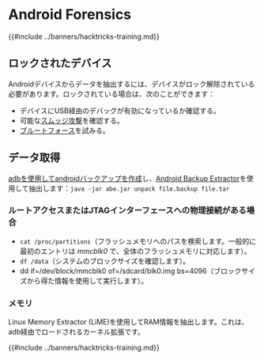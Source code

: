 # Android Forensics

{{#include ../banners/hacktricks-training.md}}

## ロックされたデバイス

Androidデバイスからデータを抽出するには、デバイスがロック解除されている必要があります。ロックされている場合は、次のことができます：

- デバイスにUSB経由のデバッグが有効になっているか確認する。
- 可能な[スムッジ攻撃](https://www.usenix.org/legacy/event/woot10/tech/full_papers/Aviv.pdf)を確認する。
- [ブルートフォース](https://www.cultofmac.com/316532/this-brute-force-device-can-crack-any-iphones-pin-code/)を試みる。

## データ取得

[adbを使用してandroidバックアップを作成](../mobile-pentesting/android-app-pentesting/adb-commands.md#backup)し、[Android Backup Extractor](https://sourceforge.net/projects/adbextractor/)を使用して抽出します：`java -jar abe.jar unpack file.backup file.tar`

### ルートアクセスまたはJTAGインターフェースへの物理接続がある場合

- `cat /proc/partitions`（フラッシュメモリへのパスを検索します。一般的に最初のエントリは _mmcblk0_ で、全体のフラッシュメモリに対応します）。
- `df /data`（システムのブロックサイズを確認します）。
- dd if=/dev/block/mmcblk0 of=/sdcard/blk0.img bs=4096（ブロックサイズから得た情報を使用して実行します）。

### メモリ

Linux Memory Extractor (LiME)を使用してRAM情報を抽出します。これは、adb経由でロードされるカーネル拡張です。

{{#include ../banners/hacktricks-training.md}}
